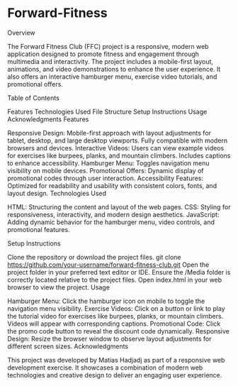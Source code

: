 # Forward-Fitness

Overview

The Forward Fitness Club (FFC) project is a responsive, modern web application designed to promote fitness and engagement through multimedia and interactivity. The project includes a mobile-first layout, animations, and video demonstrations to enhance the user experience. It also offers an interactive hamburger menu, exercise video tutorials, and promotional offers.

Table of Contents

Features
Technologies Used
File Structure
Setup Instructions
Usage
Acknowledgments
Features

Responsive Design:
Mobile-first approach with layout adjustments for tablet, desktop, and large desktop viewports.
Fully compatible with modern browsers and devices.
Interactive Videos:
Users can view example videos for exercises like burpees, planks, and mountain climbers.
Includes captions to enhance accessibility.
Hamburger Menu:
Toggles navigation menu visibility on mobile devices.
Promotional Offers:
Dynamic display of promotional codes through user interaction.
Accessibility Features:
Optimized for readability and usability with consistent colors, fonts, and layout design.
Technologies Used

HTML: Structuring the content and layout of the web pages.
CSS: Styling for responsiveness, interactivity, and modern design aesthetics.
JavaScript: Adding dynamic behavior for the hamburger menu, video controls, and promotional features.

Setup Instructions

Clone the repository or download the project files.
git clone https://github.com/your-username/forward-fitness-club.git
Open the project folder in your preferred text editor or IDE.
Ensure the /Media folder is correctly located relative to the project files.
Open index.html in your web browser to view the project.
Usage

Hamburger Menu: Click the hamburger icon on mobile to toggle the navigation menu visibility.
Exercise Videos:
Click on a button or link to play the tutorial video for exercises like burpees, planks, or mountain climbers.
Videos will appear with corresponding captions.
Promotional Code: Click the promo code button to reveal the discount code dynamically.
Responsive Design: Resize the browser window to observe layout adjustments for different screen sizes.
Acknowledgments

This project was developed by Matias Hadjadj as part of a responsive web development exercise. It showcases a combination of modern web technologies and creative design to deliver an engaging user experience.
